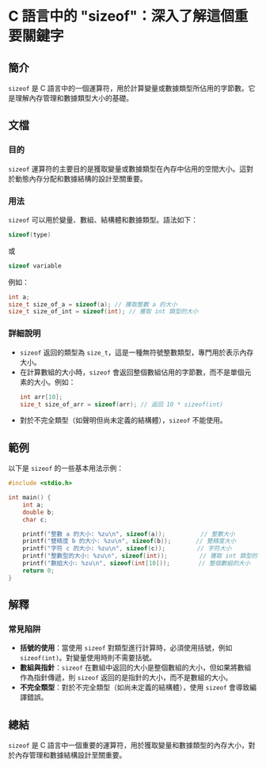<!--
Meta Description: # C 語言中的 "sizeof"：深入了解這個重要關鍵字 ## 簡介 `sizeof` 是 C 語言中的一個運算符，用於計算變量或數據類型所佔用的字節數。它是理解內存管理和數據類型大小的基礎。 ## 文檔 ### 目的 `sizeof` 運算符的主要目的是獲取變量或數據類型在內存中佔用的空間大小。...
Meta Keywords: sizeof, int, printf, size_t, 的大小
-->

# C 語言中的 "sizeof"：深入了解這個重要關鍵字

## 簡介
`sizeof` 是 C 語言中的一個運算符，用於計算變量或數據類型所佔用的字節數。它是理解內存管理和數據類型大小的基礎。

## 文檔
### 目的
`sizeof` 運算符的主要目的是獲取變量或數據類型在內存中佔用的空間大小。這對於動態內存分配和數據結構的設計至關重要。

### 用法
`sizeof` 可以用於變量、數組、結構體和數據類型。語法如下：

```c
sizeof(type)
```
或
```c
sizeof variable
```

例如：
```c
int a;
size_t size_of_a = sizeof(a); // 獲取整數 a 的大小
size_t size_of_int = sizeof(int); // 獲取 int 類型的大小
```

### 詳細說明
- `sizeof` 返回的類型為 `size_t`，這是一種無符號整數類型，專門用於表示內存大小。
- 在計算數組的大小時，`sizeof` 會返回整個數組佔用的字節數，而不是單個元素的大小。例如：
  ```c
  int arr[10];
  size_t size_of_arr = sizeof(arr); // 返回 10 * sizeof(int)
  ```
- 對於不完全類型（如聲明但尚未定義的結構體），`sizeof` 不能使用。

## 範例
以下是 `sizeof` 的一些基本用法示例：

```c
#include <stdio.h>

int main() {
    int a;
    double b;
    char c;

    printf("整數 a 的大小: %zu\n", sizeof(a));          // 整數大小
    printf("雙精度 b 的大小: %zu\n", sizeof(b));       // 雙精度大小
    printf("字符 c 的大小: %zu\n", sizeof(c));         // 字符大小
    printf("整數型的大小: %zu\n", sizeof(int));         // 獲取 int 類型的大小
    printf("數組大小: %zu\n", sizeof(int[10]));        // 整個數組的大小
    return 0;
}
```

## 解釋
### 常見陷阱
- **括號的使用**：當使用 `sizeof` 對類型進行計算時，必須使用括號，例如 `sizeof(int)`。對變量使用時則不需要括號。
- **數組與指針**：`sizeof` 在數組中返回的大小是整個數組的大小，但如果將數組作為指針傳遞，則 `sizeof` 返回的是指針的大小，而不是數組的大小。
- **不完全類型**：對於不完全類型（如尚未定義的結構體），使用 `sizeof` 會導致編譯錯誤。

## 總結
`sizeof` 是 C 語言中一個重要的運算符，用於獲取變量和數據類型的內存大小，對於內存管理和數據結構設計至關重要。